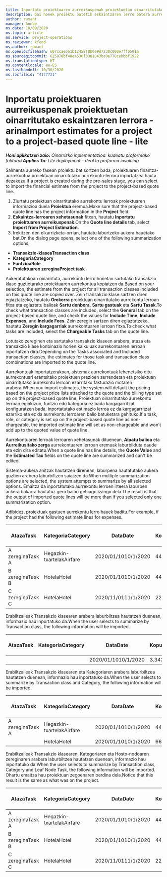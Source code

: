 ```yaml
---
title: Inportatu proiektuaren aurreikuspenak proiektuetan oinarritutako eskaintzaren lerrora - arina
description: Gai honek proiektu batetik eskaintzaren lerro batera aurreikuspenak inportatzeari buruzko informazioa eskaintzen du.
author: rumant
manager: Annbe
ms.date: 10/09/2020
ms.topic: article
ms.service: project-operations
ms.reviewer: kfend
ms.author: rumant
ms.openlocfilehash: 607ccaeb61b12458f8b0e9d7230c000e7ff0501a
ms.sourcegitcommit: 625878bf48ea530f3381843be0e778cebbbf1922
ms.translationtype: HT
ms.contentlocale: eu-ES
ms.lasthandoff: 10/30/2020
ms.locfileid: "4177721"
---
```

# <a name="import-estimates-for-a-project-to-a-project-based-quote-line---lite"></a><span data-ttu-id="b0650-103">Inportatu proiektuaren aurreikuspenak proiektuetan oinarritutako eskaintzaren lerrora - arina</span><span class="sxs-lookup"><span data-stu-id="b0650-103">Import estimates for a project to a project-based quote line - lite</span></span>

<span data-ttu-id="b0650-104">_**Honi aplikatzen zaio:** Oinarrizko inplementazioa: kudeatu proformako fakturak_</span><span class="sxs-lookup"><span data-stu-id="b0650-104">_**Applies To:** Lite deployment - deal to proforma invoicing_</span></span>

<span data-ttu-id="b0650-105">Salmenta aurreko fasean proiektu bat sortzen bada, proiektuaren finantza-aurrekontua proiektuan oinarritutako aurrekontu-lerrora inportatzea hauta dezakezu.</span><span class="sxs-lookup"><span data-stu-id="b0650-105">If a project is created during the pre-sales stage, you can select to import the financial estimate from the project to the project-based quote line.</span></span>

1. <span data-ttu-id="b0650-106">Ziurtatu proiektuan oinarritutako aurrekontu lerroak proiektuaren informazioa duela **Proiektua** eremua.</span><span class="sxs-lookup"><span data-stu-id="b0650-106">Make sure that the project-based quote line has the project information in the **Project** field.</span></span>
2. <span data-ttu-id="b0650-107">**Eskaintza-lerroaren xehetasunak** fitxan, hautatu **Inportatu proiektuaren aurreikuspenak**.</span><span class="sxs-lookup"><span data-stu-id="b0650-107">On the **Quote line details** tab, select **Import from Project Estimation**.</span></span>
3. <span data-ttu-id="b0650-108">Irekitzen den elkarrizketa-orrian, hautatu laburtzeko aukera hauetako bat.</span><span class="sxs-lookup"><span data-stu-id="b0650-108">On the dialog page opens, select one of the following summarization options.</span></span>

  - <span data-ttu-id="b0650-109">**Transakzio-klasea**</span><span class="sxs-lookup"><span data-stu-id="b0650-109">**Transaction class**</span></span>
  - <span data-ttu-id="b0650-110">**Kategoria**</span><span class="sxs-lookup"><span data-stu-id="b0650-110">**Category**</span></span>
  - <span data-ttu-id="b0650-111">**Funtzioa**</span><span class="sxs-lookup"><span data-stu-id="b0650-111">**Role**</span></span> 
  - <span data-ttu-id="b0650-112">**Proiektuaren zeregina**</span><span class="sxs-lookup"><span data-stu-id="b0650-112">**Project task**</span></span>

<span data-ttu-id="b0650-113">Aukeratutakoan oinarrituta, aurrekontu lerro honetan sartutako transakzio klase guztietarako proiektuaren aurrekontua kopiatzen da.</span><span class="sxs-lookup"><span data-stu-id="b0650-113">Based on your selection, the estimate from the project for all transaction classes included on this quote line are copied over.</span></span> <span data-ttu-id="b0650-114">Zein transakzio klase sartzen diren egiaztatzeko, hautatu **Orokorra** proiektuan oinarritutako aurrekontu lerroan fitxa eta egiaztatu balioak **Sartu denbora**, **Sartu gastuak** eta **Sartu Tasak**.</span><span class="sxs-lookup"><span data-stu-id="b0650-114">To check what transaction classes are included, select the **General** tab on the project-based quote line, and check the values for **Include Time**, **Include Expenses**, and **Include Fees**.</span></span>  <span data-ttu-id="b0650-115">Zein zeregin sartzen diren egiaztatzeko, hautatu **Zeregin kargagarriak** aurrekontuaren lerroan fitxa.</span><span class="sxs-lookup"><span data-stu-id="b0650-115">To check what tasks are included, select the **Chargeable Tasks** tab on the quote line.</span></span>

<span data-ttu-id="b0650-116">Lotutako zereginen eta sartutako transakzio klaseen arabera, ataza eta transakzio klase konbinazio horien kalkuluak aurrekontuaren lerroan inportatzen dira.</span><span class="sxs-lookup"><span data-stu-id="b0650-116">Depending on the Tasks associated and Included transaction classes, the estimates for those task and transaction class combinations are imported to the quote line.</span></span>

<span data-ttu-id="b0650-117">Aurrekontuak inportatzerakoan, sistemak aurrekontuak lehenetsiko ditu aurrekontuari erantsitako proiektuen prezioen zerrendetan eta proiektuan oinarritutako aurrekontu lerroan ezarritako fakturazio motaren arabera.</span><span class="sxs-lookup"><span data-stu-id="b0650-117">When you import estimates, the system will default the pricing based on the project price lists attached to the quote and the billing type set up on the project-based quote line.</span></span> <span data-ttu-id="b0650-118">Proiektuan oinarritutako aurrekontu lerroan eginkizun, funtzio edo kategoria ez bada kargagarritzat konfiguratzen bada, inportatutako estimazio lerroa ez da kargagarritzat ezarriko eta ez da aurrekontu lerroaren balio batuketara gehituko.</span><span class="sxs-lookup"><span data-stu-id="b0650-118">If a task, role, or category is set up on the project-based quote line as non-chargeable, the imported estimate line will set as non-chargeable and won't add up to the quoted value of quote line.</span></span>

<span data-ttu-id="b0650-119">Aurrekontuaren lerroak lerroaren xehetasunak dituenean, **Aipatu balioa** eta **Aurreikusitako zerga** aurrekontuaren lerroan eremuak laburbilduta daude eta ezin dira editatu.</span><span class="sxs-lookup"><span data-stu-id="b0650-119">When a quote line has line details, the **Quote Value** and the **Estimated Tax** fields on the quote line are summarized and can't be edited.</span></span>

<span data-ttu-id="b0650-120">Sistema-aukera anitzak hautatzen direnean, laburpena hautatutako aukera guztien arabera laburbiltzen saiatzen da.</span><span class="sxs-lookup"><span data-stu-id="b0650-120">When multiple summarization options are selected, the system attempts to summarize by all selected options.</span></span> <span data-ttu-id="b0650-121">Emaitza da inportatutako aurrekontu lerroen irteera laburpen aukera bakarra hautatuz gero baino gehiago izango dela.</span><span class="sxs-lookup"><span data-stu-id="b0650-121">The result is that the output of imported quote lines will be more than if you selected only one summarization option.</span></span>

<span data-ttu-id="b0650-122">Adibidez, proiektuak gastuen aurrekontu lerro hauek baditu.</span><span class="sxs-lookup"><span data-stu-id="b0650-122">For example, if the project had the following estimate lines for expenses.</span></span>

| <span data-ttu-id="b0650-123">Ataza</span><span class="sxs-lookup"><span data-stu-id="b0650-123">Task</span></span> | <span data-ttu-id="b0650-124">Kategoria</span><span class="sxs-lookup"><span data-stu-id="b0650-124">Category</span></span> | <span data-ttu-id="b0650-125">Data</span><span class="sxs-lookup"><span data-stu-id="b0650-125">Date</span></span> | <span data-ttu-id="b0650-126">Kopurua</span><span class="sxs-lookup"><span data-stu-id="b0650-126">Quantity</span></span> | <span data-ttu-id="b0650-127">Unitate-prezioa</span><span class="sxs-lookup"><span data-stu-id="b0650-127">Unit price</span></span> | <span data-ttu-id="b0650-128">Kopurua</span><span class="sxs-lookup"><span data-stu-id="b0650-128">Amount</span></span> |
| --- | --- | --- | --- | --- | --- |
| <span data-ttu-id="b0650-129">A zeregina</span><span class="sxs-lookup"><span data-stu-id="b0650-129">Task A</span></span> | <span data-ttu-id="b0650-130">Hegazkin-txartelak</span><span class="sxs-lookup"><span data-stu-id="b0650-130">Airfare</span></span> | <span data-ttu-id="b0650-131">2020/01/10</span><span class="sxs-lookup"><span data-stu-id="b0650-131">10/1/2020</span></span> | <span data-ttu-id="b0650-132">4</span><span class="sxs-lookup"><span data-stu-id="b0650-132">4</span></span> | <span data-ttu-id="b0650-133">400</span><span class="sxs-lookup"><span data-stu-id="b0650-133">400</span></span> | <span data-ttu-id="b0650-134">1600</span><span class="sxs-lookup"><span data-stu-id="b0650-134">1600</span></span> |
| <span data-ttu-id="b0650-135">B zeregina</span><span class="sxs-lookup"><span data-stu-id="b0650-135">Task B</span></span> | <span data-ttu-id="b0650-136">Hotela</span><span class="sxs-lookup"><span data-stu-id="b0650-136">Hotel</span></span> | <span data-ttu-id="b0650-137">2020/01/10</span><span class="sxs-lookup"><span data-stu-id="b0650-137">10/1/2020</span></span> | <span data-ttu-id="b0650-138">4</span><span class="sxs-lookup"><span data-stu-id="b0650-138">4</span></span> | <span data-ttu-id="b0650-139">200</span><span class="sxs-lookup"><span data-stu-id="b0650-139">200</span></span> | <span data-ttu-id="b0650-140">800</span><span class="sxs-lookup"><span data-stu-id="b0650-140">800</span></span> |
| <span data-ttu-id="b0650-141">C zeregina</span><span class="sxs-lookup"><span data-stu-id="b0650-141">Task C</span></span> | <span data-ttu-id="b0650-142">Hotela</span><span class="sxs-lookup"><span data-stu-id="b0650-142">Hotel</span></span> | <span data-ttu-id="b0650-143">2020/11/01</span><span class="sxs-lookup"><span data-stu-id="b0650-143">11/1/2020</span></span> | <span data-ttu-id="b0650-144">2</span><span class="sxs-lookup"><span data-stu-id="b0650-144">2</span></span> | <span data-ttu-id="b0650-145">200</span><span class="sxs-lookup"><span data-stu-id="b0650-145">200</span></span> | <span data-ttu-id="b0650-146">400</span><span class="sxs-lookup"><span data-stu-id="b0650-146">400</span></span> |

<span data-ttu-id="b0650-147">Erabiltzaileak Transakzio klasearen arabera laburbiltzea hautatzen duenean, informazio hau inportatuko da.</span><span class="sxs-lookup"><span data-stu-id="b0650-147">When the user selects to summarize by Transaction class, the following information will be imported.</span></span>

| <span data-ttu-id="b0650-148">Ataza</span><span class="sxs-lookup"><span data-stu-id="b0650-148">Task</span></span> | <span data-ttu-id="b0650-149">Kategoria</span><span class="sxs-lookup"><span data-stu-id="b0650-149">Category</span></span> | <span data-ttu-id="b0650-150">Data</span><span class="sxs-lookup"><span data-stu-id="b0650-150">Date</span></span> | <span data-ttu-id="b0650-151">Kopurua</span><span class="sxs-lookup"><span data-stu-id="b0650-151">Quantity</span></span> | <span data-ttu-id="b0650-152">Unitate-prezioa</span><span class="sxs-lookup"><span data-stu-id="b0650-152">Unit price</span></span> | <span data-ttu-id="b0650-153">Kopurua</span><span class="sxs-lookup"><span data-stu-id="b0650-153">Amount</span></span> |
| --- | --- | --- | --- | --- | --- |
|||<span data-ttu-id="b0650-154">2020/01/10</span><span class="sxs-lookup"><span data-stu-id="b0650-154">10/1/2020</span></span> | <span data-ttu-id="b0650-155">3.34</span><span class="sxs-lookup"><span data-stu-id="b0650-155">3.34</span></span> | <span data-ttu-id="b0650-156">840</span><span class="sxs-lookup"><span data-stu-id="b0650-156">840</span></span> | <span data-ttu-id="b0650-157">2800</span><span class="sxs-lookup"><span data-stu-id="b0650-157">2800</span></span> |

<span data-ttu-id="b0650-158">Erabiltzaileak Transakzio klasearen eta Kategoriaren arabera laburbiltzea hautatzen duenean, informazio hau inportatuko da.</span><span class="sxs-lookup"><span data-stu-id="b0650-158">When the user selects to summarize by Transaction class and Category, the following information will be imported.</span></span>

| <span data-ttu-id="b0650-159">Ataza</span><span class="sxs-lookup"><span data-stu-id="b0650-159">Task</span></span> | <span data-ttu-id="b0650-160">Kategoria</span><span class="sxs-lookup"><span data-stu-id="b0650-160">Category</span></span> | <span data-ttu-id="b0650-161">Data</span><span class="sxs-lookup"><span data-stu-id="b0650-161">Date</span></span> | <span data-ttu-id="b0650-162">Kopurua</span><span class="sxs-lookup"><span data-stu-id="b0650-162">Quantity</span></span> | <span data-ttu-id="b0650-163">Unitate-prezioa</span><span class="sxs-lookup"><span data-stu-id="b0650-163">Unit price</span></span> | <span data-ttu-id="b0650-164">Kopurua</span><span class="sxs-lookup"><span data-stu-id="b0650-164">Amount</span></span> |
| --- | --- | --- | --- | --- | --- |
| <span data-ttu-id="b0650-165">A zeregina</span><span class="sxs-lookup"><span data-stu-id="b0650-165">Task A</span></span> | <span data-ttu-id="b0650-166">Hegazkin-txartelak</span><span class="sxs-lookup"><span data-stu-id="b0650-166">Airfare</span></span> | <span data-ttu-id="b0650-167">2020/01/10</span><span class="sxs-lookup"><span data-stu-id="b0650-167">10/1/2020</span></span> | <span data-ttu-id="b0650-168">4</span><span class="sxs-lookup"><span data-stu-id="b0650-168">4</span></span> | <span data-ttu-id="b0650-169">400</span><span class="sxs-lookup"><span data-stu-id="b0650-169">400</span></span> | <span data-ttu-id="b0650-170">1600</span><span class="sxs-lookup"><span data-stu-id="b0650-170">1600</span></span> |
| | <span data-ttu-id="b0650-171">Hotela</span><span class="sxs-lookup"><span data-stu-id="b0650-171">Hotel</span></span> | <span data-ttu-id="b0650-172">2020/01/10</span><span class="sxs-lookup"><span data-stu-id="b0650-172">10/1/2020</span></span> | <span data-ttu-id="b0650-173">6</span><span class="sxs-lookup"><span data-stu-id="b0650-173">6</span></span> | <span data-ttu-id="b0650-174">200</span><span class="sxs-lookup"><span data-stu-id="b0650-174">200</span></span> | <span data-ttu-id="b0650-175">1200</span><span class="sxs-lookup"><span data-stu-id="b0650-175">1200</span></span> |

<span data-ttu-id="b0650-176">Erabiltzaileak Transakzio klasearen, Kategoriaren eta Hosto-nodoaren zereginaren arabera laburbiltzea hautatzen duenean, informazio hau inportatuko da.</span><span class="sxs-lookup"><span data-stu-id="b0650-176">When the user selects to summarize by Transaction class, Category and Leaf Node Task, the following information will be imported.</span></span> <span data-ttu-id="b0650-177">Ohartu emaitza hau proiektuan zegoenaren berdina dela.</span><span class="sxs-lookup"><span data-stu-id="b0650-177">Notice that this result is the same as what was on the project.</span></span>

| <span data-ttu-id="b0650-178">Ataza</span><span class="sxs-lookup"><span data-stu-id="b0650-178">Task</span></span> | <span data-ttu-id="b0650-179">Kategoria</span><span class="sxs-lookup"><span data-stu-id="b0650-179">Category</span></span> | <span data-ttu-id="b0650-180">Data</span><span class="sxs-lookup"><span data-stu-id="b0650-180">Date</span></span> | <span data-ttu-id="b0650-181">Kopurua</span><span class="sxs-lookup"><span data-stu-id="b0650-181">Quantity</span></span> | <span data-ttu-id="b0650-182">Unitate-prezioa</span><span class="sxs-lookup"><span data-stu-id="b0650-182">Unit price</span></span> | <span data-ttu-id="b0650-183">Kopurua</span><span class="sxs-lookup"><span data-stu-id="b0650-183">Amount</span></span> |
| --- | --- | --- | --- | --- | --- |
| <span data-ttu-id="b0650-184">A zeregina</span><span class="sxs-lookup"><span data-stu-id="b0650-184">Task A</span></span> | <span data-ttu-id="b0650-185">Hegazkin-txartelak</span><span class="sxs-lookup"><span data-stu-id="b0650-185">Airfare</span></span> | <span data-ttu-id="b0650-186">2020/01/10</span><span class="sxs-lookup"><span data-stu-id="b0650-186">10/1/2020</span></span> | <span data-ttu-id="b0650-187">4</span><span class="sxs-lookup"><span data-stu-id="b0650-187">4</span></span> | <span data-ttu-id="b0650-188">400</span><span class="sxs-lookup"><span data-stu-id="b0650-188">400</span></span> | <span data-ttu-id="b0650-189">1600</span><span class="sxs-lookup"><span data-stu-id="b0650-189">1600</span></span> |
| <span data-ttu-id="b0650-190">B zeregina</span><span class="sxs-lookup"><span data-stu-id="b0650-190">Task B</span></span> | <span data-ttu-id="b0650-191">Hotela</span><span class="sxs-lookup"><span data-stu-id="b0650-191">Hotel</span></span> | <span data-ttu-id="b0650-192">2020/01/10</span><span class="sxs-lookup"><span data-stu-id="b0650-192">10/1/2020</span></span> | <span data-ttu-id="b0650-193">4</span><span class="sxs-lookup"><span data-stu-id="b0650-193">4</span></span> | <span data-ttu-id="b0650-194">200</span><span class="sxs-lookup"><span data-stu-id="b0650-194">200</span></span> | <span data-ttu-id="b0650-195">800</span><span class="sxs-lookup"><span data-stu-id="b0650-195">800</span></span> |
| <span data-ttu-id="b0650-196">C zeregina</span><span class="sxs-lookup"><span data-stu-id="b0650-196">Task C</span></span> | <span data-ttu-id="b0650-197">Hotela</span><span class="sxs-lookup"><span data-stu-id="b0650-197">Hotel</span></span> | <span data-ttu-id="b0650-198">2020/11/01</span><span class="sxs-lookup"><span data-stu-id="b0650-198">11/1/2020</span></span> | <span data-ttu-id="b0650-199">2</span><span class="sxs-lookup"><span data-stu-id="b0650-199">2</span></span> | <span data-ttu-id="b0650-200">200</span><span class="sxs-lookup"><span data-stu-id="b0650-200">200</span></span> | <span data-ttu-id="b0650-201">400</span><span class="sxs-lookup"><span data-stu-id="b0650-201">400</span></span> |
